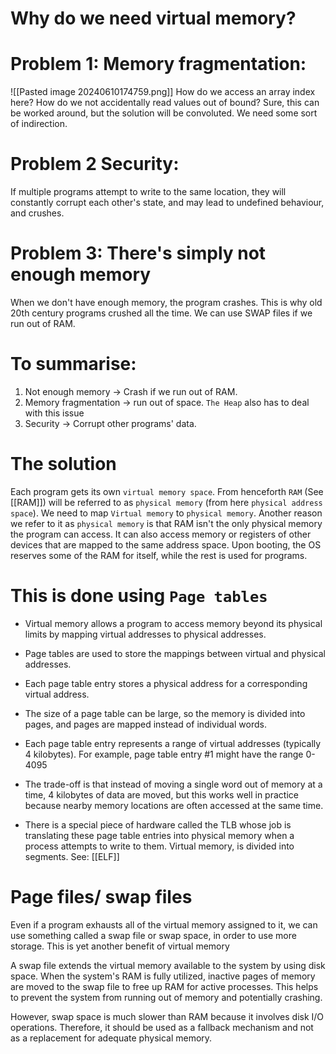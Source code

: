 # Why do we need virtual memory?

# Problem 1: Memory fragmentation:
![[Pasted image 20240610174759.png]]
How do we access an array index here? How do we not accidentally read values out of bound? Sure, this can be worked around, but the solution will be convoluted. We need some sort of indirection.

# Problem 2 Security:
If multiple programs attempt to write to the same location, they will constantly corrupt each other's state, and may lead to undefined behaviour, and crushes.

# Problem 3: There's simply not enough memory
When we don't have enough memory, the program crashes. This is why old 20th century programs crushed all the time. We can use SWAP files if we run out of RAM.


# To summarise:
1. Not enough memory -> Crash if we run out of RAM.
2. Memory fragmentation -> run out of space. `The Heap` also has to deal with this issue
4. Security -> Corrupt other programs' data.


# The solution

Each program gets its own `virtual memory space`. From henceforth `RAM` (See [[RAM]]) will be referred to as `physical memory` (from here `physical address space`). We need to map `Virtual memory` to `physical memory`. Another reason we refer to it as `physical memory` is that RAM isn't the only physical memory the program can access. It can also access memory or registers of other devices that are mapped to the same address space. Upon booting, the OS reserves some of the RAM for itself, while the rest is used for programs.


# This is done using `Page tables`

- Virtual memory allows a program to access memory beyond its physical limits by mapping virtual addresses to physical addresses.

- Page tables are used to store the mappings between virtual and physical addresses.

- Each page table entry stores a physical address for a corresponding virtual address.

- The size of a page table can be large, so the memory is divided into pages, and pages are mapped instead of individual words.

- Each page table entry represents a range of virtual addresses (typically 4 kilobytes). For example, page table entry #1 might have the range 0-4095

- The trade-off is that instead of moving a single word out of memory at a time, 4 kilobytes of data are moved, but this works well in practice because nearby memory locations are often accessed at the same time.

- There is a special piece of hardware called the TLB whose job is translating these page table entries into physical memory when a process attempts to write to them. Virtual memory, is divided into segments. See: [[ELF]]

# Page files/ swap files
Even if a program exhausts all of the virtual memory assigned to it, we can use something called a swap file or swap space, in order to use more storage. This is yet another benefit of virtual memory

A swap file extends the virtual memory available to the system by using disk space. When the system's RAM is fully utilized, inactive pages of memory are moved to the swap file to free up RAM for active processes. This helps to prevent the system from running out of memory and potentially crashing.

However, swap space is much slower than RAM because it involves disk I/O operations. Therefore, it should be used as a fallback mechanism and not as a replacement for adequate physical memory.
